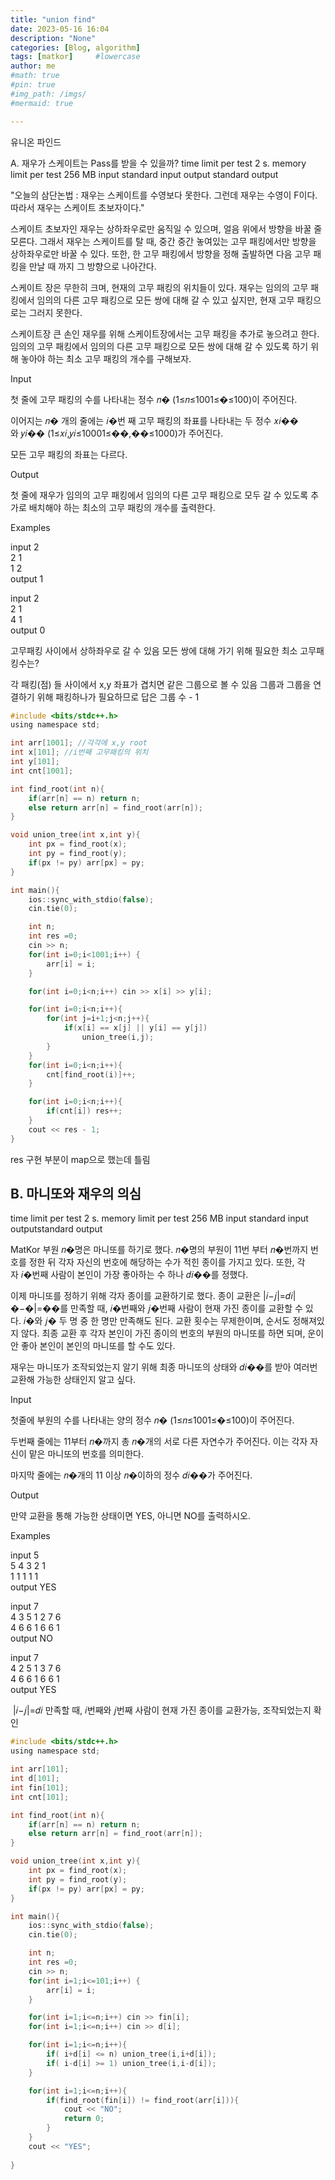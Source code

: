 ```yaml
---
title: "union find"
date: 2023-05-16 16:04
description: "None"
categories: [Blog, algorithm]
tags: [matkor]     #lowercase
author: me
#math: true
#pin: true
#img_path: /imgs/
#mermaid: true

---
```


유니온 파인드

A. 재우가 스케이트는 Pass를 받을 수 있을까?
time limit per test 2 s.
memory limit per test 256 MB
input standard input
output standard output

"오늘의 삼단논법 : 재우는 스케이트를 수영보다 못한다. 그런데 재우는 수영이 F이다. 따라서 재우는 스케이트 초보자이다."

스케이트 초보자인 재우는 상하좌우로만 움직일 수 있으며, 얼음 위에서 방향을 바꿀 줄 모른다. 그래서 재우는 스케이트를 탈 때, 중간 중간 놓여있는 고무 패킹에서만 방향을 상하좌우로만 바꿀 수 있다. 또한, 한 고무 패킹에서 방향을 정해 출발하면 다음 고무 패킹을 만날 때 까지 그 방향으로 나아간다.

스케이트 장은 무한히 크며, 현재의 고무 패킹의 위치들이 있다. 재우는 임의의 고무 패킹에서 임의의 다른 고무 패킹으로 모든 쌍에 대해 갈 수 있고 싶지만, 현재 고무 패킹으로는 그러지 못한다.

스케이트장 큰 손인 재우를 위해 스케이트장에서는 고무 패킹을 추가로 놓으려고 한다. 임의의 고무 패킹에서 임의의 다른 고무 패킹으로 모든 쌍에 대해 갈 수 있도록 하기 위해 놓아야 하는 최소 고무 패킹의 개수를 구해보자.

Input

첫 줄에 고무 패킹의 수를 나타내는 정수 𝑛� (1≤𝑛≤1001≤�≤100)이 주어진다.

이어지는 𝑛� 개의 줄에는 𝑖�번 째 고무 패킹의 좌표를 나타내는 두 정수 𝑥𝑖��와 𝑦𝑖�� (1≤𝑥𝑖,𝑦𝑖≤10001≤��,��≤1000)가 주어진다.

모든 고무 패킹의 좌표는 다르다.

Output

첫 줄에 재우가 임의의 고무 패킹에서 임의의 다른 고무 패킹으로 모두 갈 수 있도록 추가로 배치해야 하는 최소의 고무 패킹의 개수를 출력한다.

Examples

input
2  
2 1  
1 2  
output
1  

input
2  
2 1  
4 1  
output
0

고무패킹 사이에서 상하좌우로 갈 수 있음
모든 쌍에 대해 가기 위해 필요한 최소 고무패킹수는?

각 패킹(점) 들 사이에서 x,y 좌표가 겹치면 같은 그룹으로 볼 수 있음
그룹과 그룹을 연결하기 위해 패킹하나가 필요하므로
답은 그룹 수 - 1

```c
#include <bits/stdc++.h>
using namespace std;

int arr[1001]; //각각에 x,y root
int x[101]; //i번째 고무패킹의 위치
int y[101];
int cnt[1001];

int find_root(int n){
    if(arr[n] == n) return n;
    else return arr[n] = find_root(arr[n]);
}

void union_tree(int x,int y){
    int px = find_root(x);
    int py = find_root(y);
    if(px != py) arr[px] = py;
}

int main(){
    ios::sync_with_stdio(false);
    cin.tie(0);

    int n;
    int res =0;
    cin >> n;
    for(int i=0;i<1001;i++) {
        arr[i] = i;
    }

    for(int i=0;i<n;i++) cin >> x[i] >> y[i];

    for(int i=0;i<n;i++){
        for(int j=i+1;j<n;j++){
            if(x[i] == x[j] || y[i] == y[j])
                union_tree(i,j);
        }
    }
    for(int i=0;i<n;i++){
        cnt[find_root(i)]++;
    }

    for(int i=0;i<n;i++){
        if(cnt[i]) res++;
    }
    cout << res - 1;
}

```

res 구현 부분이 map으로 했는데 틀림

## B. 마니또와 재우의 의심
time limit per test 2 s.
memory limit per test 256 MB
input standard input
outputstandard output

MatKor 부원 𝑛�명은 마니또를 하기로 했다. 𝑛�명의 부원이 11번 부터 𝑛�번까지 번호를 정한 뒤 각자 자신의 번호에 해당하는 수가 적힌 종이를 가지고 있다. 또한, 각자 𝑖�번째 사람이 본인이 가장 좋아하는 수 하나 𝑑𝑖��를 정했다.

이제 마니또를 정하기 위해 각자 종이를 교환하기로 했다. 종이 교환은 |𝑖−𝑗|=𝑑𝑖|�−�|=��를 만족할 때, 𝑖�번째와 𝑗�번째 사람이 현재 가진 종이를 교환할 수 있다. 𝑖�와 𝑗� 두 명 중 한 명만 만족해도 된다. 교환 횟수는 무제한이며, 순서도 정해져있지 않다. 최종 교환 후 각자 본인이 가진 종이의 번호의 부원의 마니또를 하면 되며, 운이 안 좋아 본인이 본인의 마니또를 할 수도 있다.

재우는 마니또가 조작되었는지 알기 위해 최종 마니또의 상태와 𝑑𝑖��를 받아 여러번 교환해 가능한 상태인지 알고 싶다.

Input

첫줄에 부원의 수를 나타내는 양의 정수 𝑛� (1≤𝑛≤1001≤�≤100)이 주어진다.

두번째 줄에는 11부터 𝑛�까지 총 𝑛�개의 서로 다른 자연수가 주어진다. 이는 각자 자신이 맡은 마니또의 번호를 의미한다.

마지막 줄에는 𝑛�개의 11 이상 𝑛�이하의 정수 𝑑𝑖��가 주어진다.

Output

만약 교환을 통해 가능한 상태이면 YES, 아니면 NO를 출력하시오.

Examples

input
5  
5 4 3 2 1  
1 1 1 1 1  
output
YES  

input
7  
4 3 5 1 2 7 6  
4 6 6 1 6 6 1  
output
NO  

input
7  
4 2 5 1 3 7 6  
4 6 6 1 6 6 1  
output
YES

 |𝑖−𝑗|=𝑑𝑖  만족할 때, 𝑖번째와 𝑗번째 사람이 현재 가진 종이를 교환가능, 조작되었는지 확인
```c
#include <bits/stdc++.h>
using namespace std;

int arr[101]; 
int d[101];
int fin[101];
int cnt[101];

int find_root(int n){
    if(arr[n] == n) return n;
    else return arr[n] = find_root(arr[n]);
}

void union_tree(int x,int y){
    int px = find_root(x);
    int py = find_root(y);
    if(px != py) arr[px] = py;
}

int main(){
    ios::sync_with_stdio(false);
    cin.tie(0);

    int n;
    int res =0;
    cin >> n;
    for(int i=1;i<=101;i++) {
        arr[i] = i;
    }

    for(int i=1;i<=n;i++) cin >> fin[i];
    for(int i=1;i<=n;i++) cin >> d[i];

    for(int i=1;i<=n;i++){
        if( i+d[i] <= n) union_tree(i,i+d[i]);
        if( i-d[i] >= 1) union_tree(i,i-d[i]);
    }

    for(int i=1;i<=n;i++){
        if(find_root(fin[i]) != find_root(arr[i])){
            cout << "NO";
            return 0;
        }
    }
    cout << "YES";
    
}
```
